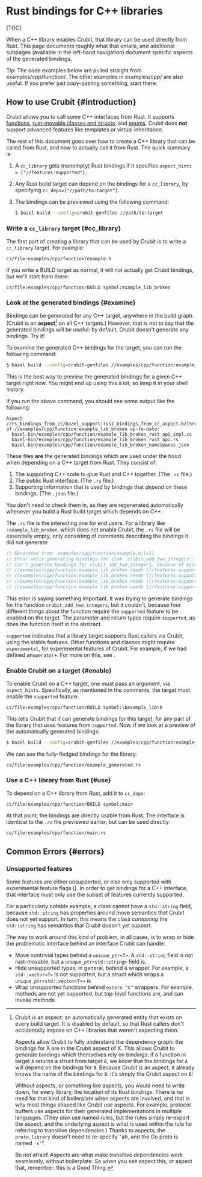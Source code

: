# Rust bindings for C++ libraries

[TOC]

When a C++ library enables Crubit, that library can be used directly from Rust.
This page documents roughly what that entails, and additional subpages
(available in the left-hand navigation) document specific aspects of the
generated bindings.

Tip: The code examples below are pulled straight from
examples/cpp/function/. The other examples in
examples/cpp/ are also useful. If you prefer just
copy-pasting something, start there.

## How to use Crubit {#introduction}

Crubit allows you to call some C++ interfaces from Rust. It supports
[functions](functions), [rust-movable classes and structs](classes_and_structs),
and [enums](enums). Crubit does **not** support advanced features like templates
or virtual inheritance.

The rest of this document goes over how to create a C++ library that can be
called from Rust, and how to actually call it from Rust. The quick summary is:

1.  A `cc_library` gets (nonempty) Rust bindings if it specifies `aspect_hints =
    ["//features:supported"]`.

2.  Any Rust build target can depend on the bindings for a `cc_library`, by
    specifying `cc_deps=["//path/to:target"]`.

3.  The bindings can be previewed using the following command:

    ```sh
    $ bazel build --config=crubit-genfiles //path/to:target
    ```

### Write a `cc_library` target {#cc_library}

The first part of creating a library that can be used by Crubit is to write a
`cc_library` target. For example:

```live-snippet
cs/file:examples/cpp/function/example.h
```

If you write a BUILD target as normal, it will not actually get Crubit bindings,
but we'll start from there:

```live-snippet
cs/file:examples/cpp/function/BUILD symbol:example_lib_broken
```

### Look at the generated bindings {#examine}

Bindings can be generated for any C++ target, anywhere in the build graph.
(Crubit is an **aspect**[^aspects] on all C++ targets.) However, that is not to
say that the generated bindings will be useful: by default, Crubit doesn't
generate any bindings. Try it!

To examine the generated C++ bindings for the target, you can run the following
command:

```sh
$ bazel build --config=crubit-genfiles //examples/cpp/function:example_lib_broken
```

This is the best way to preview the generated bindings for a given C++ target
right now. You might end up using this a lot, so keep it in your shell history.

If you run the above command, you should see some output like the following:

```
Aspect //rs_bindings_from_cc/bazel_support:rust_bindings_from_cc_aspect.bzl%rust_bindings_from_cc_aspect of //examples/cpp/function:example_lib_broken up-to-date:
  bazel-bin/examples/cpp/function/example_lib_broken_rust_api_impl.cc
  bazel-bin/examples/cpp/function/example_lib_broken_rust_api.rs
  bazel-bin/examples/cpp/function/example_lib_broken_namespaces.json
```

These files **are** the generated bindings which are used under the hood when
depending on a C++ target from Rust. They consist of:

1.  The supporting C++ code to glue Rust and C++ together. (The `.cc` file.)
2.  The public Rust interface. (The `.rs` file.)
3.  Supporting information that is used by bindings that *depend* on these
    bindings. (The `.json` file.)

You don't need to check them in, as they are regenerated automatically whenever
you build a Rust build target which depends on C++.

The `.rs` file is the interesting one for end users. For a library like `:example_lib_broken`, which does not enable Crubit, the
`.rs` file will be essentially empty, only consisting of comments describing the
bindings it did not generate:

```rust
// Generated from: examples/cpp/function/example.h;l=11
// Error while generating bindings for item 'crubit_add_two_integers':
// Can't generate bindings for crubit_add_two_integers, because of missing required features (<internal link>):
// //examples/cpp/function:example_lib_broken needs [//features:supported] for crubit_add_two_integers (return type)
// //examples/cpp/function:example_lib_broken needs [//features:supported] for crubit_add_two_integers (the type of x (parameter #0))
// //examples/cpp/function:example_lib_broken needs [//features:supported] for crubit_add_two_integers (the type of y (parameter #1))
// //examples/cpp/function:example_lib_broken needs [//features:supported] for crubit_add_two_integers (extern \"C\" function)
```

This error is saying something important. It was trying to generate bindings for
the function `crubit_add_two_integers`, but it couldn't, because four different
things about the function require the `supported` feature to be enabled on the
target. The parameter and return types require `supported`, as does the function
itself in the abstract.

`supported` indicates that a library target supports Rust callers via Crubit,
using the stable features. Other functions and classes might
require `experimental`, for experimental features of Crubit. For example, if we
had defined an`operator+`. For more on this, see <internal link>.

### Enable Crubit on a target {#enable}

To enable Crubit on a C++ target, one must pass an argument, via `aspect_hints`.
Specifically, as mentioned in the comments, the target must enable the
`supported` feature:

```live-snippet
cs/file:examples/cpp/function/BUILD symbol:\bexample_lib\b
```

This tells Crubit that it can generate bindings for this target, for any part of
the library that uses features from `supported`. Now, if we look at a preview of
the automatically generated bindings:

```sh
$ bazel build --config=crubit-genfiles //examples/cpp/function:example_lib
```

We can see the fully-fledged bindings for the library:

```live-snippet
cs/file:examples/cpp/function/example_generated.rs
```

### Use a C++ library from Rust {#use}

To depend on a C++ library from Rust, add it to `cc_deps`:

```live-snippet
cs/file:examples/cpp/function/BUILD symbol:main
```

At that point, the bindings are directly usable from Rust. The interface is
identical to the `.rs` file previewed earlier, but can be used directly:

```live-snippet
cs/file:examples/cpp/function/main.rs
```

## Common Errors {#errors}

### Unsupported features

Some features are either unsupported, or else only supported with experimental
feature flags (<internal link>). In order to get bindings for a C++
interface, that interface must only use the subset of features currently
supported.

For a particularly notable example, a class cannot have a `std::string` field,
because `std::string` has properties around move semantics that Crubit does not
yet support. In turn, this means the class *containing* the `std::string` has
semantics that Crubit doesn't yet support.

The way to work around this kind of problem, in all cases, is to wrap or hide the problematic
interface behind an interface Crubit can handle:

*   Move nontrivial types behind a `unique_ptr<T>`. A `std::string` field is not
    rust-movable, but a `unique_ptr<std::string>` field is.
*   Hide unsupported types, in general, behind a wrapper. For example, a
    `std::vector<T>` is not supported, but a struct which wraps a
    `unique_ptr<std::vector<T>>` is.
*   Wrap unsupported functions behind `extern "C"` wrappers. For example,
    methods are not yet supported, but top-level functions are, and can invoke
    methods.

[^aspects]: Crubit is an aspect: an automatically generated entity that exists
    on every build target. It is disabled by default, so that Rust
    callers don't accidentally impose on C++ libraries that weren't
    expecting them.

    Aspects allow Crubit to fully understand the dependency graph: the
    bindings for X are in the Crubit aspect of X. This allows Crubit to
    generate bindings which themselves rely on bindings: if a function
    in target `A` returns a struct from target `B`, we know that the
    bindings for `A` will depend on the bindings for `B`. Because Crubit
    is an aspect, it already knows the name of the bindings for `B`:
    it's simply the Crubit aspect on `B`!

    Without aspects, or something like aspects, you would need to write
    down, for every library, the location of its Rust bindings. There is
    no need for that kind of boilerplate when aspects are involved, and
    that is why most things shaped like Crubit use aspects. For example,
    protocol buffers use aspects for their generated implementations in
    multiple languages. (They *also* use named rules, but the rules
    simply re-export the aspect, and the underlying aspect is what is
    used within the rule for referring to transitive dependencies.)
    Thanks to aspects, the `proto_library` doesn't need to re-specify
    "ah, and the Go proto is named `'x'`".

    Be not afraid! Aspects are what make transitive dependencies work
    seamlessly, without boilerplate. So when you see aspect this, or
    aspect that, remember: this is a Good Thing.
